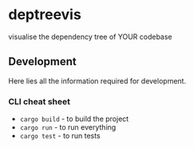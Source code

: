 # deptreevis
visualise the dependency tree of YOUR codebase

## Development

Here lies all the information required for development.

### CLI cheat sheet

- `cargo build` - to build the project
- `cargo run` - to run everything
- `cargo test` - to run tests
